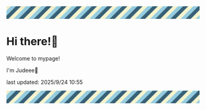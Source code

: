 <!-- Header image -->
<img src="./pokemon/pokemon_9.png" width="1000">

# Hi there!👋

Welcome to mypage!

I'm Judeee🐷

last updated: 2025/9/24 10:55

<!-- Footer image -->
<img src="./pokemon/pokemon_9.png" width="1000">
